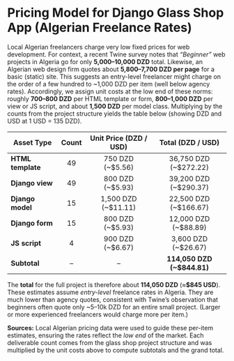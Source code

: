 # Pricing Model for Django Glass Shop App (Algerian Freelance Rates)

Local Algerian freelancers charge very low fixed prices for web development. For context, a recent Twine survey notes that *“Beginner”* web projects in Algeria go for only **5,000–10,000 DZD** total.  Likewise, an Algerian web design firm quotes about **5,800–7,700 DZD per page** for a basic (static) site.  This suggests an entry-level freelancer might charge on the order of a few hundred to \~1,000 DZD per item (well below agency rates).  Accordingly, we assign unit costs at the low end of these norms: roughly **700–800 DZD** per HTML template or form, **800–1,000 DZD** per view or JS script, and about **1,500 DZD** per model class.  Multiplying by the counts from the project structure yields the table below (showing DZD and USD at 1 USD = 135 DZD).

| Asset Type        | Count | Unit Price (DZD / USD) |       Total (DZD / USD)      |
| ----------------- | :---: | :--------------------: | :--------------------------: |
| **HTML template** |   49  |   750 DZD (\~\$5.56)   |    36,750 DZD (\~\$272.22)   |
| **Django view**   |   49  |   800 DZD (\~\$5.93)   |    39,200 DZD (\~\$290.37)   |
| **Django model**  |   15  |  1,500 DZD (\~\$11.11) |    22,500 DZD (\~\$166.67)   |
| **Django form**   |   15  |   800 DZD (\~\$5.93)   |    12,000 DZD (\~\$88.89)    |
| **JS script**     |   4   |   900 DZD (\~\$6.67)   |     3,600 DZD (\~\$26.67)    |
| **Subtotal**      |   –   |            –           | **114,050 DZD (\~\$844.81)** |

The **total** for the full project is therefore about **114,050 DZD** (≈**\$845 USD**).  These estimates assume *entry-level* freelance rates in Algeria.  They are much lower than agency quotes, consistent with Twine’s observation that beginners often quote only \~5–10k DZD for an entire small project.  (Larger or more experienced freelancers would charge more per item.)

**Sources:** Local Algerian pricing data were used to guide these per-item estimates, ensuring the rates reflect the *low end* of the market. Each deliverable count comes from the glass shop project structure and was multiplied by the unit costs above to compute subtotals and the grand total.
